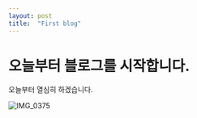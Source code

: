 ```yaml
---
layout: post
title:  "First blog"
---
```




# 오늘부터 블로그를 시작합니다.

오늘부터 열심히 하겠습니다.

![IMG_0375](/Users/risungcheon/Desktop/portfolio_git/blog/rscheon20.github.io/images/2023-07-19-first/IMG_0375.jpg)
